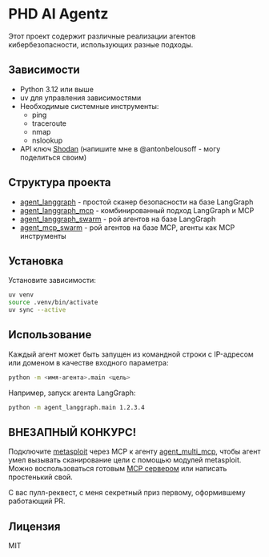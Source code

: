# PHD AI Agentz

Этот проект содержит различные реализации агентов кибербезопасности, использующих разные подходы.

## Зависимости

- Python 3.12 или выше
- uv для управления зависимостями
- Необходимые системные инструменты:
  - ping
  - traceroute
  - nmap
  - nslookup
- API ключ [Shodan](https://shodan.io) (напишите мне в @antonbelousoff - могу поделиться своим)

## Структура проекта

* [agent_langgraph](agent_langgraph/README.md) - простой сканер безопасности на базе LangGraph
* [agent_langgraph_mcp](agent_langgraph_mcp/README.md) - комбинированный подход LangGraph и MCP
* [agent_langgraph_swarm](agent_langgraph_swarm/README.md) - рой агентов на базе LangGraph
* [agent_mcp_swarm](agent_mcp_swarm/README.md) - рой агентов на базе MCP, агенты как MCP инструменты

## Установка

Установите зависимости:

```bash
uv venv
source .venv/bin/activate
uv sync --active
```

## Использование

Каждый агент может быть запущен из командной строки с IP-адресом или доменом в качестве входного параметра:

```bash
python -m <имя-агента>.main <цель>
```

Например, запуск агента LangGraph:

```bash
python -m agent_langgraph.main 1.2.3.4
```

## ВНЕЗАПНЫЙ КОНКУРС!

Подключите [metasploit](https://metasploit.com/) через MCP к агенту [agent_multi_mcp](agent_multi_mcp/), чтобы агент умел вызывать сканирование цели с помощью модулей metasploit. 
Можно воспользоваться готовым [MCP сервером](https://github.com/GH05TCREW/MetasploitMCP) или написать простенький свой.

С вас пулл-реквест, с меня секретный приз первому, оформившему работающий PR.

## Лицензия

MIT
